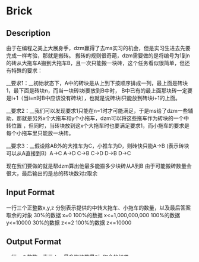 Brick
====
Description
-----
由于在编程之美上大展身手，dzm赢得了去ms实习的机会，但是实习生进去先要完成一样考验，那就是搬砖。 搬砖的规则很奇葩，dzm需要做的是将编号为1到n的砖从大拖车A搬到大拖车B，且一次只能搬一块砖，这个任务看似很简单，但还有特殊的要求：

__要求1：__初始状态下，A中的砖块是从上到下按顺序排成一列，最上面是砖块1，最下面是砖块n，而当一块砖块i要放到B中时， B中已有的最上面那块砖一定要是i+1（当i=n时B中应该没有砖块），也就是说砖块i只能放到砖块i+1的上面。

__要求2：__我们可以发现要求1只能在n=1时才可能满足，于是ms给了dzm一些辅助，那就是另外x个大拖车和y个小拖车，dzm可以将这些拖车作为砖块的一个中转位置 ，但同时，当砖块放到这x个大拖车时也要满足要求1，而小拖车的要求是每个小拖车里只能放一块砖。

__要求3：__假设除AB外的大推车为C，小推车为D，则砖快只能A->B (表示砖块可以从A直接到B）A->C A->D C->B C->D D->B D->C

现在我们要做的就是帮dzm算出他最多能搬多少块砖从A到B 由于可能搬砖数量会很大，最后输出的是总的砖块数对z取余

Input Format
----
一行三个正整数x,y,z 分别表示提供的中转大拖车、小拖车的数量，以及最后答案取余的对象 30%的数据 x=0 100%的数据 x<=1,000,000,000 100%的数据 y<=10000 30%的数据 z<=2 100%的数据 z<=10000

Output Format
------
一行一个整数，表示dzm最多搬砖数量对z取余的结果

Sample Input
---
	0 1 2
Sample Output
-------
	0
Sample Explain
-------
先将砖块1放到小拖车里，再将砖块2放到B，再将砖块1放到B 共2块砖 而2对2取余为0

Link
-----
<https://acm.sjtu.edu.cn/OnlineJudge/problem/4007>